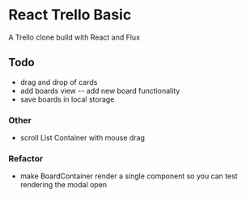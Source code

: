 # React Trello Basic

A Trello clone build with React and Flux

## Todo

- drag and drop of cards
- add boards view
-- add new board functionality
- save boards in local storage

### Other

- scroll List Container with mouse drag

### Refactor

- make BoardContainer render a single component so you can test rendering the modal open
